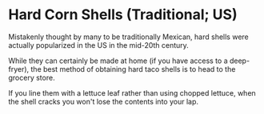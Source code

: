 Hard Corn Shells (Traditional; US)
======================

Mistakenly thought by many to be traditionally Mexican, hard shells were actually popularized in the US in the mid-20th century.

While they can certainly be made at home (if you have access to a deep-fryer), the best method of obtaining hard taco shells is to head to the grocery store.

If you line them with a lettuce leaf rather than using chopped lettuce, when the shell cracks you won't lose the contents into your lap.
